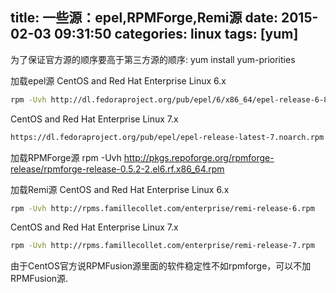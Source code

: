title: 一些源：epel,RPMForge,Remi源
date: 2015-02-03 09:31:50
categories: linux
tags: [yum]
---


为了保证官方源的顺序要高于第三方源的顺序:
yum install yum-priorities

加载epel源
CentOS and Red Hat Enterprise Linux 6.x
```bash
rpm -Uvh http://dl.fedoraproject.org/pub/epel/6/x86_64/epel-release-6-8.noarch.rpm 
```

CentOS and Red Hat Enterprise Linux 7.x
```bash
https://dl.fedoraproject.org/pub/epel/epel-release-latest-7.noarch.rpm
```

加载RPMForge源
rpm -Uvh http://pkgs.repoforge.org/rpmforge-release/rpmforge-release-0.5.2-2.el6.rf.x86_64.rpm

加载Remi源
CentOS and Red Hat Enterprise Linux 6.x
```bash
rpm -Uvh http://rpms.famillecollet.com/enterprise/remi-release-6.rpm
```

CentOS and Red Hat Enterprise Linux 7.x
```bash
rpm -Uvh http://rpms.famillecollet.com/enterprise/remi-release-7.rpm
```

由于CentOS官方说RPMFusion源里面的软件稳定性不如rpmforge，可以不加RPMFusion源.